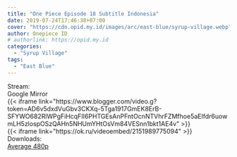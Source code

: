 ```yaml
---
title: "One Piece Episode 18 Subtitle Indonesia"
date: 2019-07-24T17:46:38+07:00
cover: "https://cdn.opid.my.id/images/arc/east-blue/syrup-village.webp" # Optional, cover
author: Onepiece ID
# authorlink: https://opid.my.id
categories:
  - "Syrup Village"
tags:
  - "East Blue"
---
```

<div class="ui menu violet borderless inverted">
  <div class="header item active">
        Stream:
    </div>
  <a class="active item" data-tab="google">
    <i class="google drive icon"></i> Google
  </a>
  <a class="item nounderline" data-tab="mirror">
    <i class="odnoklassniki icon"></i> Mirror
  </a>
</div>
<div class="ui bottom attached tab segment active" style="border:0 !important;" data-tab="google">
  {{< iframe link="https://www.blogger.com/video.g?token=AD6v5dxdVuGbv3CKXq-5Tga1917GmEK8ErB-SFYWO682RlWPgFiHcqFII6PHTGEsAnPFntOcnNTVhrFZMfhoe5aEIfdr6uowmLH5zlospOSzQAHn5NHUmYHtOsVm84VESnn1bkt1AE4v" >}}
</div>
<div class="ui bottom attached tab segment" style="border:0 !important;" data-tab="mirror">
  {{< iframe link="https://ok.ru/videoembed/2151989775094" >}}
</div>
<div class="ui menu violet borderless inverted">
  <div class="header item active">
        Downloads:
    </div>
  <a class="item nounderline" href="https://ouo.io/RI56tJ" target="_blank" rel="dofollow"><i class="google drive icon"></i>
    Average 480p</a>
</div>